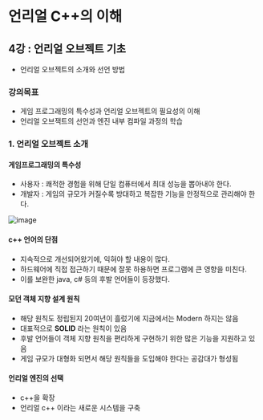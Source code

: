 # 언리얼 C++의 이해
## 4강 : 언리얼 오브젝트 기초
* 언리얼 오브젝트의 소개와 선언 방법
### 강의목표
* 게임 프로그래밍의 특수성과 언리얼 오브젝트의 필요성의 이해
* 언리얼 오브잭트의 선언과 엔진 내부 컴파일 과정의 학습 

### 1. 언리얼 오브젝트 소개

#### 게임프로그래밍의 특수성
* 사용자 : 쾌적한 경험을 위해 단일 컴퓨터에서 최대 성능을 뽑아내야 한다.
* 개발자 : 게임의 규모가 커질수록 방대하고 복잡한 기능을 안정적으로 관리해야 한다.

![image](https://github.com/spade8/study/assets/37619294/0e5e2947-07d9-4328-91b5-e645fc1a24e1)

#### c++ 언어의 단점
* 지속적으로 개선되어왔기에, 익혀야 할 내용이 많다.
* 하드웨어에 직접 접근하기 때문에 잘못 하용하면 프로그램에 큰 영향을 미친다.
* 이를 보완한 java, c# 등의 후발 언어들이 등장했다.


#### 모던 객체 지향 설계 원칙
* 해당 원칙도 정립된지 20여년이 흘렀기에 지금에서는 Modern 하지는 않음
* 대표적으로 **SOLID** 라는 원칙이 있음
* 후발 언어들이 객체 지향 원칙을 편리하게 구현하기 위한 많은 기능을 지원하고 있음
* 게임 규모가 대형화 되면서 해당 원칙들을 도입해야 한다는 공감대가 형성됨


#### 언리얼 엔진의 선택
* c++을 확장 
* 언리얼 c++ 이라는 새로운 시스템을 구축 